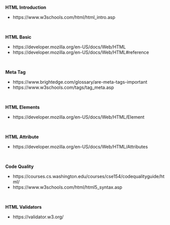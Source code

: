 <b>HTML Introduction</b>
<ul>
<li>https://www.w3schools.com/html/html_intro.asp</li>
</ul>

<br>

<b>HTML Basic</b>
<ul>
<li>https://developer.mozilla.org/en-US/docs/Web/HTML</li>
<li>https://developer.mozilla.org/en-US/docs/Web/HTML#reference</li>
</ul>

<br>

<b>Meta Tag</b>
<ul>
<li>https://www.brightedge.com/glossary/are-meta-tags-important</li>
<li>https://www.w3schools.com/tags/tag_meta.asp</li>
</ul>

<br>

<b>HTML Elements</b>
<ul>
<li>https://developer.mozilla.org/en-US/docs/Web/HTML/Element</li>
</ul>

<br>

<b>HTML Attribute</b>
<ul>
<li>https://developer.mozilla.org/en-US/docs/Web/HTML/Attributes</li>
</ul>

<br>

<b>Code Quality</b>
<ul>
<li>https://courses.cs.washington.edu/courses/cse154/codequalityguide/html/</li>
<li>https://www.w3schools.com/html/html5_syntax.asp</li>
</ul>

<br>

<b>HTML Validators</b>
<ul>
<li>https://validator.w3.org/</li>
</ul>
